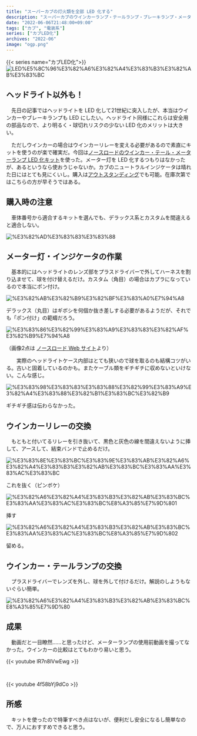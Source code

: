 ```yaml
---
title: "スーパーカブの灯火類を全部 LED 化する"
description: "スーパーカブのウインカーランプ・テールランプ・ブレーキランプ・メーター灯・インジケータを全部 LED 化して明るくなる"
date: "2022-06-06T21:48:00+09:00"
tags: ["カブ", "電装系"]
series: ["カブLED化"]
archives: "2022-06"
image: "ogp.png"
---
```




{{< series name="カブLED化">}}  
![LED%E5%8C%96%E3%82%A6%E3%82%A4%E3%83%B3%E3%82%AB%E3%83%BC](d6fa1593.png)

## ヘッドライト以外も！

　先日の記事ではヘッドライトを LED 化して21世紀に突入したが、本当はウインカーやブレーキランプも LED にしたい。ヘッドライト同様にこれらは安全用の部品なので、より明るく・球切れリスクの少ない LED 化のメリットは大きい。

　ただしウインカーの場合はウインカーリレーを変える必要があるので素直にキットを使うのが楽で確実だ。今回は[ノースロードのウインカー・テール・メーターランプ LED 化キット](https://northroad.jp/item_a/)を使った。メーター灯を LED 化するつもりはなかったが、あるというなら使おうじゃないか。カブのニュートラルインジケータは晴れた日にはとても見にくいし。購入は[アウトスタンディング](https://www.out-standing.com/shopbrand/ct454/)でも可能。在庫次第ではこちらの方が早そうではある。

## 購入時の注意

　車体番号から適合するキットを選んでも、デラックス系とカスタムを間違えると適合しない。

![%E3%82%AD%E3%83%83%E3%83%88](d89f037e.jpeg)

## メーター灯・インジケータの作業

　基本的にはヘッドライトのレンズ部をプラスドライバーで外してハーネスを割り込ませて、球を付け替えるだけ。カスタム（角目）の場合はカプラになっているので本当にポン付け。

![%E3%82%AB%E3%82%B9%E3%82%BF%E3%83%A0%E7%94%A8](a421fcb1.jpg)

デラックス（丸目）はギボシを何個か抜き差しする必要があるようだが、それでも「ポン付け」の範疇だろう。

![%E3%83%86%E3%82%99%E3%83%A9%E3%83%83%E3%82%AF%E3%82%B9%E7%94%A8](769f91f7.jpg)

（画像2点は [ノースロード Web サイト](https://northroad.jp/a111/)より）

　　実際のヘッドライトケース内部はとても狭いので球を取るのも結構コツがいる。古いと固着しているのかも。またケーブル類をギチギチに収めないといけない。こんな感じ。

![%E3%83%98%E3%83%83%E3%83%88%E3%82%99%E3%83%A9%E3%82%A4%E3%83%88%E3%82%B1%E3%83%BC%E3%82%B9](c2a2f84c.jpeg)

ギチギチ感は伝わらなかった。

## ウインカーリレーの交換

　もともと付いてるリレーを引き抜いて、黒色と灰色の線を間違えないように挿して、アースして、結束バンドで止めるだけ。

![%E3%83%8E%E3%83%BC%E3%83%9E%E3%83%AB%E3%82%A6%E3%82%A4%E3%83%B3%E3%82%AB%E3%83%BC%E3%83%AA%E3%83%AC%E3%83%BC](1927033d.jpeg)

これを抜く（ピンボケ）

![%E3%82%A6%E3%82%A4%E3%83%B3%E3%82%AB%E3%83%BC%E3%83%AA%E3%83%AC%E3%83%BC%E8%A3%85%E7%9D%801](3489e047.jpeg)

挿す

![%E3%82%A6%E3%82%A4%E3%83%B3%E3%82%AB%E3%83%BC%E3%83%AA%E3%83%AC%E3%83%BC%E8%A3%85%E7%9D%802](b989df11.jpeg)

留める。

## ウインカー・テールランプの交換

　プラスドライバーでレンズを外し、球を外して付けるだけ。解説のしようもないぐらい簡単。

![%E3%82%A6%E3%82%A4%E3%83%B3%E3%82%AB%E3%83%BC%E8%A3%85%E7%9D%80](953bd8e6.jpeg)

## 成果

　動画だと一目瞭然……と思ったけど、メーターランプの使用前動画を撮ってなかった。ウインカーの比較はとてもわかり易いと思う。

{{< youtube lR7n8lVwEwg >}}

<br/>

{{< youtube 4f58bYj9dCo >}}

## 所感

　キットを使ったので特筆すべき点はないが、便利だし安全になるし簡単なので、万人におすすめできると思う。
